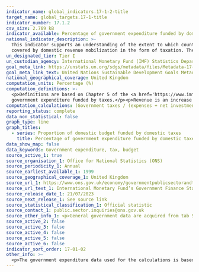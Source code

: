 ```yaml
---
indicator_name: global_indicators.17-1-2-title
target_name: global_targets.17-1-title
indicator_number: 17.1.2
csv_size: 2.769 kB
indicator_available: Percentage of government expenditure funded by domestic taxes
national_indicator_description: >-
  This indicator supports an understanding of the extent to which countries’ recurrent and capital outlays are actually 
  covered by domestic revenue mobilization in the form of taxation. There are also complementarities with Indicator 17.1.1, which facilitates an understanding of the "tax burden". Both indicators are important in relation to achieving longer-term development objectives.
un_designated_tier: Tier I
un_custodian_agency: International Monetary Fund (IMF) Statistics Department (Government Finance Division)
goal_meta_link: https://unstats.un.org/sdgs/metadata/files/Metadata-17-01-02.pdf
goal_meta_link_text: United Nations Sustainable Development Goals Metadata (PDF 469 KB)
national_geographical_coverage: United Kingdom
computation_units: Percentage (%)
computation_definitions: >-
  <p>Definitions are based on Chapter 5 of the <a href='https://www.imf.org/external/Pubs/FT/GFS/Manual/2014/gfsfinal.pdf'>Government Finance Statistics Manual (GFSM) 2014</a> (PDF, 4.7MB).</p><p>The precise definition of the indicator is the proportion of domestic budgetary central
  government expenditure funded by taxes.</p><p>Revenue is an increase in net worth resulting from a transaction.</p><p>Taxes are compulsory, unrequited amounts receivable by government units from institutional units. Taxes can be receivable in cash or in kind. By its nature, only a government unit can receive revenue in the form of taxes</p>
computation_calculations: (Government taxes / (expenses + net investment in non-financial assets)) * 100
reporting_status: complete
data_non_statistical: false
graph_type: line
graph_titles:
  - series: Proportion of domestic budget funded by domestic taxes
    title: Percentage of government expenditure funded by domestic taxes
data_show_map: false
data_keywords: Government expenditure, tax, budget
source_active_1: true
source_organisation_1: Office for National Statistics (ONS)
source_periodicity_1: Annual
source_earliest_available_1: 1999
source_geographical_coverage_1: United Kingdom
source_url_1: https://www.ons.gov.uk/economy/governmentpublicsectorandtaxes/publicsectorfinance/datasets/internationalmonetaryfundsgovernmentfinancestatisticsframeworkinthepublicsectorfinancesappendixe
source_url_text_1: International Monetary Fund’s Government Finance Statistics framework in the public sector finances Appendix E
source_release_date_1: 21/07/2023
source_next_release_1: See source link
source_statistical_classification_1: Official statistic
source_contact_1: public.sector.inquiries@ons.gov.uk
source_other_info_1: <p>General government data are acquired from tab SO-GG, Code 11 Total Taxes, Code 2 Expense, and Code 31 Net investments in non-financial assets.</p><p>Please note that while the source dataset is published monthly, the SDG indicator is updated annually.</p>
source_active_2: false
source_active_3: false
source_active_4: false
source_active_5: false
source_active_6: false
indicator_sort_order: 17-01-02
other_info: >-
  <p>The government expenditure data used for the calculations is based on the International Monetary Fund’s <a href='https://www.imf.org/external/Pubs/FT/GFS/Manual/2014/gfsfinal.pdf'>Government Finance Statistics Manual (GFSM) 2014</a>. See the <a href='https://www.ons.gov.uk/economy/governmentpublicsectorandtaxes/publicsectorfinance/methodologies/internationalmonetaryfundsgovernmentfinancestatisticsframeworkinthepublicsectorfinances'>International Monetary Fund's Government Finance Statistics framework in the public sector finances</a> for more information.</p><p> Data follows the UN specification for this indicator. This indicator has been identified in collaboration with topic experts.
---
```

